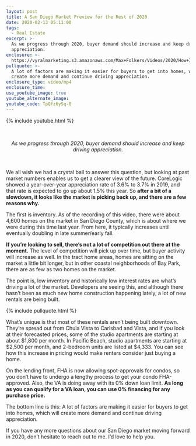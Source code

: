```yaml
---
layout: post
title: A San Diego Market Preview for the Rest of 2020
date: 2020-02-13 05:11:00
tags:
  - Real Estate
excerpt: >-
  As we progress through 2020, buyer demand should increase and keep driving
  appreciation.
enclosure: >-
  https://vyralmarketing.s3.amazonaws.com/Max+Folkers/Videos/2020/How+Is+The+San+Diego+Market+Heading+Into+2020_.mp4
pullquote: >-
  A lot of factors are making it easier for buyers to get into homes, which will
  create more demand and continue driving appreciation.
enclosure_type: video/mp4
enclosure_time:
use_youtube_image: true
youtube_alternate_image:
youtube_code: TpQfz6ySq-0
---
```


{% include youtube.html %}

&nbsp;

<center><i>As we progress through 2020, buyer demand should increase and keep driving appreciation.</i></center>

&nbsp;

We all wish we had a crystal ball to answer this question, but looking at past market numbers enables us to get a clearer view of the future. CoreLogic showed a year-over-year appreciation rate of 3.6% to 3.7% in 2019, and that rate is expected to go up about 1.5% this year. So **after a bit of a slowdown, it looks like the market is picking back up, and there are a few reasons why.&nbsp;**

The first is inventory. As of the recording of this video, there were about 4,600 homes on the market in San Diego County, which is about where we were during this time last year. From here, it typically increases until eventually doubling in late summer/early fall.&nbsp;

**If you’re looking to sell, there’s not a lot of competition out there at the moment.** The level of competition will pick up over time, but buyer activity will increase as well. In the tract home areas, homes are sitting on the market a little bit longer, but in other coastal neighborhoods of Bay Park, there are as few as two homes on the market.&nbsp;

The point is, low inventory and historically low interest rates are what’s driving a lot of the market. Developers are seeing this, and although there hasn’t been as much new home construction happening lately, a lot of new rentals are being built.&nbsp;

{% include pullquote.html %}

What’s unique is that most of these rentals aren’t being built downtown. They’re spread out from Chula Vista to Carlsbad and Vista, and if you look at their forecasted prices, some of the studio apartments are starting at about $1,800 per month. In Pacific Beach, studio apartments are starting at $2,500 per month, and 2-bedroom units are listed at $4,333. You can see how this increase in pricing would make renters consider just buying a home.&nbsp;

On the lending front, FHA is now allowing spot-approvals for condos, so you don’t have to undergo a lengthy process to get your condo FHA-approved. Also, the VA is doing away with its 0% down loan limit. **As long as you can qualify for a VA loan, you can use 0% financing for any purchase price.&nbsp;**

The bottom line is this: A lot of factors are making it easier for buyers to get into homes, which will create more demand and continue driving appreciation.&nbsp;

If you have any more questions about our San Diego market moving forward in 2020, don’t hesitate to reach out to me. I’d love to help you.

&nbsp;